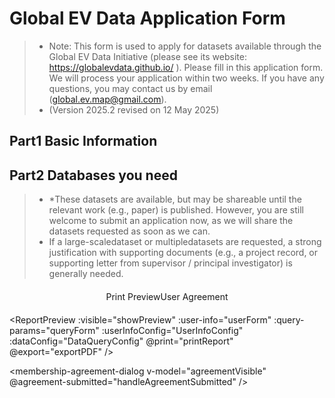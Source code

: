 # Global EV Data Application Form

> - Note: This form is used to apply for datasets available through the Global EV Data Initiative (please see its website: https://globalevdata.github.io/ ). Please fill in this application form. We will process your application within two weeks. If you have any questions, you may contact us by email (global.ev.map@gmail.com). 
> - (Version 2025.2 revised on 12 May 2025)

## Part1 Basic Information

<UserInfoForm :form-config="UserInfoConfig" v-model="userForm" ref="userInfoForm" />

## Part2 Databases you need
> - *These datasets are available, but may be shareable until the relevant work (e.g., paper) is published. However, you are still welcome to submit an application now, as we will share the datasets requested as soon as we can. 
> - If a large-scaledataset or multipledatasets are requested, a strong justification with supporting documents (e.g., a project record, or supporting letter from supervisor / principal investigator) is generally needed.  

<DatabaseForm :form-config="DataQueryConfig" v-model="queryForm" ref="databaseForm">
</DatabaseForm>

<div class="form-footer">
    <el-button type="success" @click="generatePreview" :disabled="!userAgreeAgreement||!hasSelectedDatabase" size="large">
        Print Preview
    </el-button>
    <el-button 
    type="primary" 
    @click="showAgreementDialog" 
    :disabled="userAgreeAgreement" 
    size="large"
    v-show="!userAgreeAgreement"
    >
        User Agreement
    </el-button>
</div>

<ReportPreview
  :visible="showPreview"
  :user-info="userForm"
  :query-params="queryForm"
  :userInfoConfig="UserInfoConfig"
  :dataConfig="DataQueryConfig"
  @print="printReport"
  @export="exportPDF"
/>

<membership-agreement-dialog 
  v-model="agreementVisible"
  @agreement-submitted="handleAgreementSubmitted"
/>

<script setup>
import { ref, computed } from 'vue'

import { ElButton, ElMessage } from 'element-plus'

import UserInfoForm from '@/components/form/UserInfoForm.vue'
import DatabaseForm from '@/components/form/DatabaseForm.vue'

import MembershipAgreementDialog from '@/components/form/MembershipAgreementDialog.vue'

import ReportPreview from '@/components/form//preview/Preview.vue'

/* 表单配置文件 */
import UserInfoConfig from '@/components/form/formConfig/UserInfo.js'
import DataQueryConfig from '@/components/form/formConfig/DataQuery.js'
import { extractFormRef } from '@/components/form/formConfig/helper.js'


const userForm = extractFormRef(UserInfoConfig)

const queryForm = extractFormRef(DataQueryConfig)

const showPreview = ref(false)

const userInfoForm = ref()
const databaseForm = ref()

// 计算是否有选中的数据库
const hasSelectedDatabase = computed(() => {
  return Object.values(queryForm.value).some(db => db.selected)
})

const agreementVisible = ref(true)

const userAgreeAgreement = ref(false)

const showAgreementDialog = () => {
  agreementVisible.value = true
}

const handleAgreementSubmitted = () => {
  // 处理用户同意协议后的逻辑
  userAgreeAgreement.value = true
    ElMessage({
      message: 'You have agreed to the membership agreement',
      grouping: true,
      type: 'success',
  })
}

const generatePreview = async () => {
  try {
    await Promise.all([
      userInfoForm.value.validate(),
      databaseForm.value.validate()
    ])
    showPreview.value = true
  } catch (error) {
    ElMessage.error('Please complete all required fields')
  }
}

const printReport = () => {
  const printContent = document.getElementById('printable-content').innerHTML
  const originalContent = document.body.innerHTML

  document.body.innerHTML = printContent
  window.print()
  document.body.innerHTML = originalContent
  location.reload()
}

const exportPDF = (data) => {
  console.log('导出PDF:', data)
  ElMessage.success('PDF导出功能需集成PDF生成库')
}
</script>


<style scoped>
.form-footer {
  display: flex;
  justify-content: center;
  margin: 20px;
}
</style>
